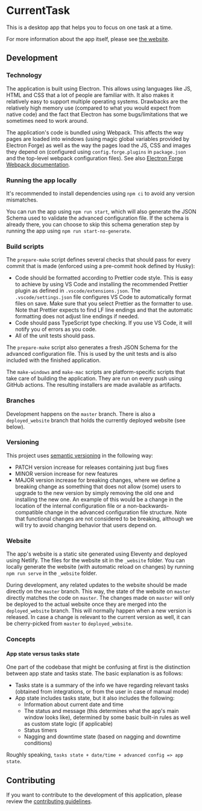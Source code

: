 # CurrentTask

This is a desktop app that helps you to focus on one task at a time.

For more information about the app itself, please see [the website](https://current-task.mistermicheels.com/).

## Development

### Technology

The application is built using Electron. This allows using languages like JS, HTML and CSS that a lot of people are familiar with. It also makes it relatively easy to support multiple operating systems. Drawbacks are the relatively high memory use (compared to what you would expect from native code) and the fact that Electron has some bugs/limitations that we sometimes need to work around.

The application's code is bundled using Webpack. This affects the way pages are loaded into windows (using magic global variables provided by Electron Forge) as well as the way the pages load the JS, CSS and images they depend on (configured using `config.forge.plugins` in `package.json` and the top-level webpack configuration files). See also [Electron Forge Webpack documentation](https://www.electronforge.io/config/plugins/webpack).

### Running the app locally

It's recommended to install dependencies using `npm ci` to avoid any version mismatches.

You can run the app using `npm run start`, which will also generate the JSON Schema used to validate the advanced configuration file. If the schema is already there, you can choose to skip this schema generation step by running the app using `npm run start-no-generate`.

### Build scripts

The `prepare-make` script defines several checks that should pass for every commit that is made (enforced using a pre-commit hook defined by Husky):

-   Code should be formatted according to Prettier code style. This is easy to achieve by using VS Code and installing the recommended Prettier plugin as defined in `.vscode/extensions.json`. The `.vscode/settings.json` file configures VS Code to automatically format files on save. Make sure that you select Prettier as the formatter to use. Note that Prettier expects to find LF line endings and that the automatic formatting does not adjust line endings if needed.
-   Code should pass TypeScript type checking. If you use VS Code, it will notify you of errors as you code.
-   All of the unit tests should pass.

The `prepare-make` script also generates a fresh JSON Schema for the advanced configuration file. This is used by the unit tests and is also included with the finished application.

The `make-windows` and `make-mac` scripts are platform-specific scripts that take care of building the application. They are run on every push using GitHub actions. The resulting installers are made available as artifacts.

### Branches

Development happens on the `master` branch. There is also a `deployed_website` branch that holds the currently deployed website (see below).

### Versioning

This project uses [semantic versioning](https://semver.org/) in the following way:

-   PATCH version increase for releases containing just bug fixes
-   MINOR version increase for new features
-   MAJOR version increase for breaking changes, where we define a breaking change as something that does not allow (some) users to upgrade to the new version by simply removing the old one and installing the new one. An example of this would be a change in the location of the internal configuration file or a non-backwards-compatible change in the advanced configuration file structure. Note that functional changes are not considered to be breaking, although we will try to avoid changing behavior that users depend on.

### Website

The app's website is a static site generated using Eleventy and deployed using Netlify. The files for the website sit in the `_website` folder. You can locally generate the website (with automatic reload on changes) by running `npm run serve` in the `_website` folder.

During development, any related updates to the website should be made directly on the `master` branch. This way, the state of the website on `master` directly matches the code on `master`. The changes made on `master` will only be deployed to the actual website once they are merged into the `deployed_website` branch. This will normally happen when a new version is released. In case a change is relevant to the current version as well, it can be cherry-picked from `master` to `deployed_website`.

### Concepts

#### App state versus tasks state

One part of the codebase that might be confusing at first is the distinction between app state and tasks state. The basic explanation is as follows:

-   Tasks state is a summary of the info we have regarding relevant tasks (obtained from integrations, or from the user in case of manual mode)
-   App state includes tasks state, but it also includes the following:
    -   Information about current date and time
    -   The status and message (this determines what the app's main window looks like), determined by some basic built-in rules as well as custom state logic (if applicable)
    -   Status timers
    -   Nagging and downtime state (based on nagging and downtime conditions)

Roughly speaking, `tasks state + date/time + advanced config => app state`.

## Contributing

If you want to contribute to the development of this application, please review the [contributing guidelines](./CONTRIBUTING.md).
